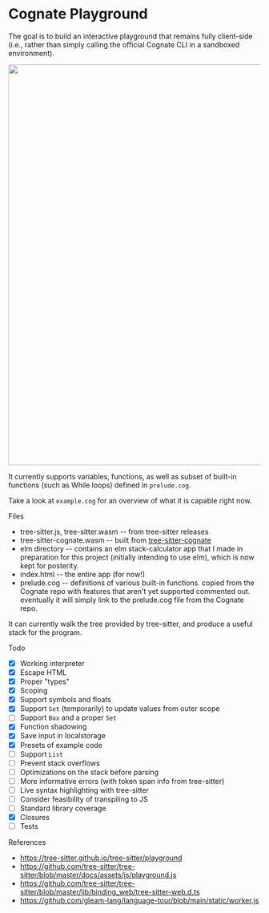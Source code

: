 # Cognate Playground

The goal is to build an interactive playground that remains fully client-side
(i.e., rather than simply calling the official Cognate CLI in a sandboxed
environment).

<img src="https://raw.githubusercontent.com/hedyhli/cognate-playground/main/demo.png" width=800 />

It currently supports variables, functions, as well as subset of built-in
functions (such as While loops) defined in `prelude.cog`.

Take a look at `example.cog` for an overview of what it is capable right now.

Files
- tree-sitter.js, tree-sitter.wasm -- from tree-sitter releases
- tree-sitter-cognate.wasm -- built from
  [tree-sitter-cognate](https://github.com/hedyhli/tree-sitter-cognate)
- elm directory -- contains an elm stack-calculator app that I made in
  preparation for this project (initially intending to use elm), which is now
  kept for posterity.
- index.html -- the entire app (for now!)
- prelude.cog -- definitions of various built-in functions. copied from the
  Cognate repo with features that aren't yet supported commented out. eventually
  it will simply link to the prelude.cog file from the Cognate repo.

It can currently walk the tree provided by tree-sitter, and produce a useful
stack for the program.

Todo
- [X] Working interpreter
- [X] Escape HTML
- [X] Proper "types"
- [X] Scoping
- [X] Support symbols and floats
- [X] Support `Set` (temporarily) to update values from outer scope
- [ ] Support `Box` and a proper `Set`
- [X] Function shadowing
- [X] Save input in localstorage
- [X] Presets of example code
- [ ] Support `List`
- [ ] Prevent stack overflows
- [ ] Optimizations on the stack before parsing
- [ ] More informative errors (with token span info from tree-sitter)
- [ ] Live syntax highlighting with tree-sitter
- [ ] Consider feasibility of transpiling to JS
- [ ] Standard library coverage
- [X] Closures
- [ ] Tests

References
- <https://tree-sitter.github.io/tree-sitter/playground>
- <https://github.com/tree-sitter/tree-sitter/blob/master/docs/assets/js/playground.js>
- <https://github.com/tree-sitter/tree-sitter/blob/master/lib/binding_web/tree-sitter-web.d.ts>
- <https://github.com/gleam-lang/language-tour/blob/main/static/worker.js>
